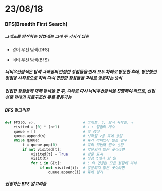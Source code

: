 # 23/08/18



### BFS(Breadth First Search)



##### 그래프를 탐색하는 방법에는 크게 두 가지가 있음

- 깊이 우선 탐색(DFS)

- 너비 우선 탐색(BFS)



##### 너비우선탐색은 탐색 시작점의 인접한 정점들을 먼저 모두 차례로 방문한 후에, 방문했던 정점을 시작점으로 하여 다시 인접한 정점들을 차례로 방문하는 방식



##### 인접한 정점들에 대해 탐색을 한 후, 차례로 다시 너비우선탐색을 진행해야 하므로, 선입선출 형태의 자료구조인 큐를 활용가능



##### BFS 알고리즘

```python
def BFS(G, v):                      # 그래프: G, 탐색 시작점: v
    visited = [0] * (n+1)           # n : 정점의 개수
    queue = []                      # 큐 생성
    queue.append(v)                 # 시작점 v를 큐에 삽입
    while queue:                    # 큐가 비어있지 않은 경우
        t = queue.pop(0)            # 큐의 첫번째 원소 반환
        if not visited[t]:          # 방문되지 않은 곳이라면
            visited[t] = True       # 방문 표시
            visit(t)                # 정점 t에서 할 일
            for i in G[t]:          # t 와 연결된 모든 정점에 대해
                if not visited[i]:  # 방문되지 않은 곳이라면
                    queue.append(i) # 큐에 넣기
```



##### 권장하는 BFS 알고리즘

```python

```



